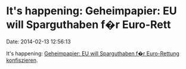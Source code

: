 It\'s happening: Geheimpapier: EU will Sparguthaben f�r Euro-Rett
=================================================================

Date: 2014-02-13 12:56:13

It\'s happening: [Geheimpapier: EU will Sparguthaben f�r Euro-Rettung
konfiszieren](http://deutsche-wirtschafts-nachrichten.de/2014/02/13/geheimpapier-eu-will-sparguthaben-fuer-euro-rettung-konfiszieren/).
